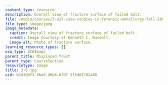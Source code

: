 ```yaml
---
content_type: resource
description: Overall view of fracture surface of failed bolt.
file: /media/courses/3-a27-case-studies-in-forensic-metallurgy-fall-2007/b1d3dbf38be9d6b867d73f5d81782a88_3-6.jpg
file_type: image/jpeg
image_metadata:
  caption: Overall view of fracture surface of failed bolt.
  credit: Image Courtesy of Kenneth C. Russell.
  image-alt: Photo of fracture surface.
learning_resource_types: []
ocw_type: OCWImage
parent_title: Misplaced Trust
parent_type: CourseSection
resourcetype: Image
title: 3-6.jpg
uid: b1d3dbf3-8be9-d6b8-67d7-3f5d81782a88
---
```

